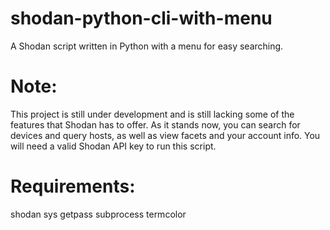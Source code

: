 # shodan-python-cli-with-menu
A Shodan script written in Python with a menu for easy searching.

# Note:
This project is still under development and is still lacking some of the features that Shodan has to offer. As 
it stands now, you can search for devices and query hosts, as well as view facets and your account info. You will
need a valid Shodan API key to run this script.

# Requirements:
shodan
sys
getpass
subprocess
termcolor
